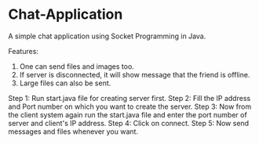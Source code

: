 # Chat-Application

A simple chat application using Socket Programming in Java.

Features:
  1. One can send files and images too.
  2. If server is disconnected, it will show message that the friend is offline.
  3. Large files can also be sent.

Step 1: Run start.java file for creating server first.
Step 2: Fill the IP address and Port number on which you want to create the server.
Step 3: Now from the client system again run the start.java file and enter the port number of             server and client's IP address.
Step 4: Click on connect.
Step 5: Now send messages and files whenever you want.

